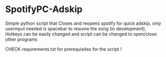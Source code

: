 # SpotifyPC-Adskip
Simple python script that Closes and reopens spotify for quick adskip, only userinput needed is spacebar to resume the song (in development), Hotkeys can be easily changed and script  can be changed to open/close other programs



CHECK requirements.txt for prerequisites for the script ! 
